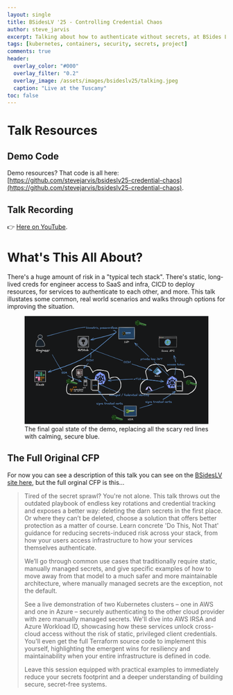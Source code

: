 ```yaml
---
layout: single
title: BSidesLV '25 - Controlling Credential Chaos
author: steve_jarvis
excerpt: Talking about how to authenticate without secrets, at BSides Las Vegas, 2025.
tags: [kubernetes, containers, security, secrets, project]
comments: true
header:
  overlay_color: "#000"
  overlay_filter: "0.2"
  overlay_image: /assets/images/bsideslv25/talking.jpeg
  caption: "Live at the Tuscany"
toc: false
---
```


# Talk Resources
## Demo Code
Demo resources? That code is all here: [https://github.com/stevejarvis/bsideslv25-credential-chaos](https://github.com/stevejarvis/bsideslv25-credential-chaos).

## Talk Recording
:point_right: [Here on YouTube](https://www.youtube.com/live/goERQMqAv50?si=-mNlB8_YkyGgpT1I&t=10334).

# What's This All About?
There's a huge amount of risk in a "typical tech stack". There's static, long-lived creds for engineer access to SaaS and infra, CICD to deploy resources, for services to authenticate to each other, and more. This talk illustates some common, real world scenarios and walks through options for improving the situation.

<figure class="full">
    <a href="/assets/images/bsideslv25/demo-diagram.png"><img src="/assets/images/bsideslv25/demo-diagram.png"></a>
    <figcaption>The final goal state of the demo, replacing all the scary red lines with calming, secure blue.</figcaption>
</figure>

## The Full Original CFP
For now you can see a description of this talk you can see on the [BSidesLV site here](https://bsideslv.org/talks#T7AHQT), but the full orginal CFP is this...

> Tired of the secret sprawl? You're not alone. This talk throws out the outdated playbook of endless key rotations and credential tracking and exposes a better way: deleting the darn secrets in the first place. Or where they can’t be deleted, choose a solution that offers better protection as a matter of course. Learn concrete 'Do This, Not That' guidance for reducing secrets-induced risk across your stack, from how your users access infrastructure to how your services themselves authenticate.
> 
> We’ll go through common use cases that traditionally require static, manually managed secrets, and give specific examples of how to move away from that model to a much safer and more maintainable architecture, where manually managed secrets are the exception, not the default.
>
> See a live demonstration of two Kubernetes clusters – one in AWS and one in Azure – securely authenticating to the other cloud provider with zero manually managed secrets. We'll dive into AWS IRSA and Azure Workload ID, showcasing how these services unlock cross-cloud access without the risk of static, privileged client credentials. You'll even get the full Terraform source code to implement this yourself, highlighting the emergent wins for resiliency and 
maintainability when your entire infrastructure is defined in code.
>
> Leave this session equipped with practical examples to immediately reduce your secrets footprint and a deeper understanding of building secure, secret-free systems.
